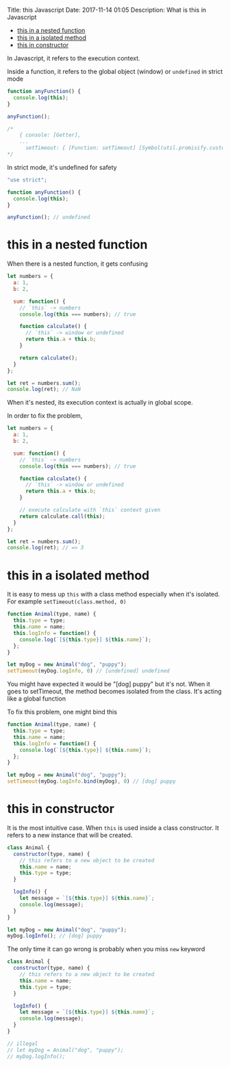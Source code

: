 Title: this Javascript
Date: 2017-11-14 01:05
Description: What is this in Javascript

  - [this in a nested function](#sec-1)
  - [this in a isolated method](#sec-2)
  - [this in constructor](#sec-3)

In Javascript, it refers to the execution context.

Inside a function, it refers to the global object (window) or `undefined` in strict mode

```js
function anyFunction() {
  console.log(this);
}

anyFunction();

/*
    { console: [Getter],
    ...
      setTimeout: { [Function: setTimeout] [Symbol(util.promisify.custom)]: [Function] } }
*/
```


In strict mode, it's undefined for safety

```js
"use strict";

function anyFunction() {
  console.log(this);
}

anyFunction(); // undefined
```

# this in a nested function<a id="sec-1"></a>

When there is a nested function, it gets confusing

```js
let numbers = {
  a: 1,
  b: 2,

  sum: function() {
    // `this` -> numbers
    console.log(this === numbers); // true

    function calculate() {
      // `this` -> window or undefined
      return this.a + this.b;
    }

    return calculate();
  }
};

let ret = numbers.sum();
console.log(ret); // NaN
```

When it's nested, its execution context is actually in global scope.

In order to fix the problem,

```js
let numbers = {
  a: 1,
  b: 2,

  sum: function() {
    // `this` -> numbers
    console.log(this === numbers); // true

    function calculate() {
      // `this` -> window or undefined
      return this.a + this.b;
    }

    // execute calculate with `this` context given
    return calculate.call(this);
  }
};

let ret = numbers.sum();
console.log(ret); // => 3
```


# this in a isolated method<a id="sec-2"></a>

It is easy to mess up `this` with a class method especially when it's isolated. For example `setTimeout(class.method, 0)`

```js
function Animal(type, name) {
  this.type = type;
  this.name = name;
  this.logInfo = function() {
    console.log(`[${this.type}] ${this.name}`);
  };
}

let myDog = new Animal("dog", "puppy");
setTimeout(myDog.logInfo, 0) // [undefined] undefined
```


You might have expected it would be "[dog] puppy" but it's not. When it goes to setTimeout, the method becomes isolated from the class. It's acting like a global function

To fix this problem, one might bind this

```js
function Animal(type, name) {
  this.type = type;
  this.name = name;
  this.logInfo = function() {
    console.log(`[${this.type}] ${this.name}`);
  };
}

let myDog = new Animal("dog", "puppy");
setTimeout(myDog.logInfo.bind(myDog), 0) // [dog] puppy
```


# this in constructor<a id="sec-3"></a>

It is the most intuitive case. When `this` is used inside a class constructor. It refers to a new instance that will be created.

```js
class Animal {
  constructor(type, name) {
    // this refers to a new object to be created
    this.name = name;
    this.type = type;
  }

  logInfo() {
    let message = `[${this.type}] ${this.name}`;
    console.log(message);
  }
}

let myDog = new Animal("dog", "puppy");
myDog.logInfo(); // [dog] puppy
```


The only time it can go wrong is probably when you miss `new` keyword

```js
class Animal {
  constructor(type, name) {
    // this refers to a new object to be created
    this.name = name;
    this.type = type;
  }

  logInfo() {
    let message = `[${this.type}] ${this.name}`;
    console.log(message);
  }
}

// illegal
// let myDog = Animal("dog", "puppy");
// myDog.logInfo();
```
